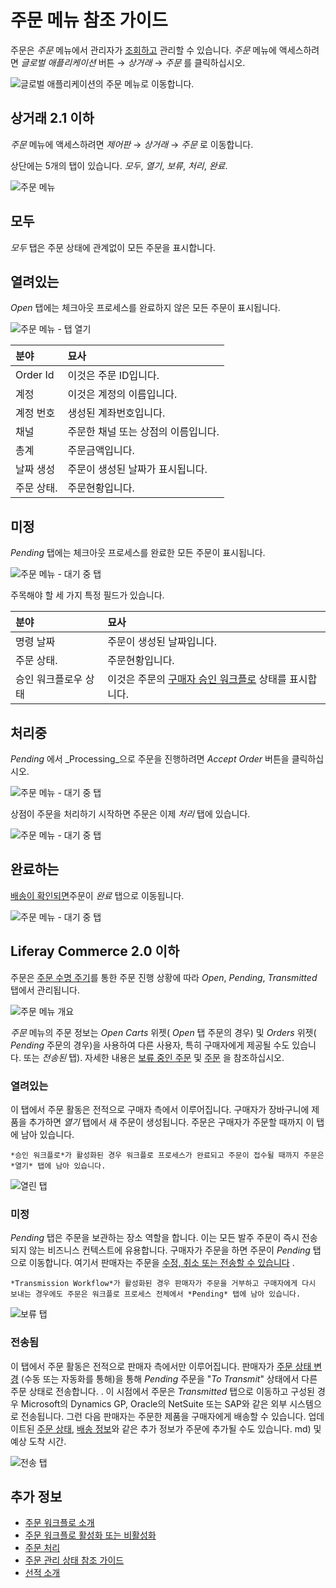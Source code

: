 # 주문 메뉴 참조 가이드

주문은 _주문_ 메뉴에서 관리자가 [조회하고](./processing-an-order.md) 관리할 수 있습니다. _주문_ 메뉴에 액세스하려면 _글로벌 애플리케이션_ 버튼 &rarr; _상거래_ &rarr; _주문_ 를 클릭하십시오.

![글로벌 애플리케이션의 주문 메뉴로 이동합니다.](./orders-menu-reference-guide/images/11.png)

## 상거래 2.1 이하

_주문_ 메뉴에 액세스하려면 _제어판_ &rarr; _상거래_ &rarr; _주문_ 로 이동합니다.

상단에는 5개의 탭이 있습니다. _모두_, _열기_, _보류_, _처리_, _완료_.

![주문 메뉴](./orders-menu-reference-guide/images/05.png)

## 모두

_모두_ 탭은 주문 상태에 관계없이 모든 주문을 표시합니다.

## 열려있는

_Open_ 탭에는 체크아웃 프로세스를 완료하지 않은 모든 주문이 표시됩니다.

![주문 메뉴 - 탭 열기](./orders-menu-reference-guide/images/07.png)

| 분야       | 묘사                   |
|:-------- |:-------------------- |
| Order Id | 이것은 주문 ID입니다.        |
| 계정       | 이것은 계정의 이름입니다.       |
| 계정 번호    | 생성된 계좌번호입니다.         |
| 채널       | 주문한 채널 또는 상점의 이름입니다. |
| 총계       | 주문금액입니다.             |
| 날짜 생성    | 주문이 생성된 날짜가 표시됩니다.   |
| 주문 상태.   | 주문현황입니다.             |

## 미정

_Pending_ 탭에는 체크아웃 프로세스를 완료한 모든 주문이 표시됩니다.

![주문 메뉴 - 대기 중 탭](./orders-menu-reference-guide/images/06.png)

주목해야 할 세 가지 특정 필드가 있습니다.

| 분야          | 묘사                                                                                            |
|:----------- |:--------------------------------------------------------------------------------------------- |
| 명령 날짜       | 주문이 생성된 날짜입니다.                                                                                |
| 주문 상태.      | 주문현황입니다.                                                                                      |
| 승인 워크플로우 상태 | 이것은 주문의 [구매자 승인 워크플로](../order-workflows/enabling-or-disabling-order-workflows.md) 상태를 표시합니다. |

## 처리중

_Pending_ 에서 _Processing_으로 주문을 진행하려면 _Accept Order_ 버튼을 클릭하십시오.

![주문 메뉴 - 대기 중 탭](./orders-menu-reference-guide/images/10.png)

상점이 주문을 처리하기 시작하면 주문은 이제 _처리_ 탭에 있습니다.

![주문 메뉴 - 대기 중 탭](./orders-menu-reference-guide/images/09.png)

## 완료하는

[배송이 확인되면](../shipments/introduction-to-shipments.md)주문이 _완료_ 탭으로 이동됩니다.

![주문 메뉴 - 대기 중 탭](./orders-menu-reference-guide/images/08.png)

## Liferay Commerce 2.0 이하

주문은 [주문 수명 주기](./order-life-cycle.md)를 통한 주문 진행 상황에 따라 _Open_, _Pending_, _Transmitted_ 탭에서 관리됩니다.

![주문 메뉴 개요](./orders-menu-reference-guide/images/01.png "주문 메뉴 개요")

*주문* 메뉴의 주문 정보는 *Open Carts* 위젯( *Open* 탭 주문의 경우) 및 *Orders* 위젯( *Pending* 주문의 경우)을 사용하여 다른 사용자, 특히 구매자에게 제공될 수도 있습니다. 또는 *전송된* 탭). 자세한 내용은 [보류 중인 주문](../../creating-store-content/commerce-storefront-pages/pending-orders.md) 및 [주문](../../creating-store-content/commerce-storefront-pages/placed-orders.md) 을 참조하십시오.

### 열려있는

이 탭에서 주문 활동은 전적으로 구매자 측에서 이루어집니다. 구매자가 장바구니에 제품을 추가하면 _열기_ 탭에서 새 주문이 생성됩니다. 주문은 구매자가 주문할 때까지 이 탭에 남아 있습니다.

```{note}
*승인 워크플로*가 활성화된 경우 워크플로 프로세스가 완료되고 주문이 접수될 때까지 주문은 *열기* 탭에 남아 있습니다.
```

![열린 탭](./orders-menu-reference-guide/images/02.png "열린 탭")

### 미정

_Pending_ 탭은 주문을 보관하는 장소 역할을 합니다. 이는 모든 발주 주문이 즉시 전송되지 않는 비즈니스 컨텍스트에 유용합니다. 구매자가 주문을 하면 주문이 _Pending_ 탭으로 이동합니다. 여기서 판매자는 주문을 [수정, 취소 또는 전송할 수 있습니다](./processing-an-order.md#commerce-20-and-below) .

```{note}
*Transmission Workflow*가 활성화된 경우 판매자가 주문을 거부하고 구매자에게 다시 보내는 경우에도 주문은 워크플로 프로세스 전체에서 *Pending* 탭에 남아 있습니다.
```

![보류 탭](./orders-menu-reference-guide/images/03.png "보류 탭")

### 전송됨

이 탭에서 주문 활동은 전적으로 판매자 측에서만 이루어집니다. 판매자가 [주문 상태 변경](./processing-an-order.md#commerce-20-and-below) (수동 또는 자동화를 통해)을 통해 _Pending_ 주문을 "_To Transmit_" 상태에서 다른 주문 상태로 전송합니다. . 이 시점에서 주문은 _Transmitted_ 탭으로 이동하고 구성된 경우 Microsoft의 Dynamics GP, Oracle의 NetSuite 또는 SAP와 같은 외부 시스템으로 전송됩니다. 그런 다음 판매자는 주문한 제품을 구매자에게 배송할 수 있습니다. 업데이트된 [주문 상태](./order-management-statuses-reference-guide.md), [배송 정보](../shipments/introduction-to-shipments.md)와 같은 추가 정보가 주문에 추가될 수도 있습니다. md) 및 예상 도착 시간.

![전송 탭](./orders-menu-reference-guide/images/04.png "전송 탭")

## 추가 정보

* [주문 워크플로 소개](../order-workflows/introduction-to-order-workflows.md)
* [주문 워크플로 활성화 또는 비활성화](../order-workflows/enabling-or-disabling-order-workflows.md)
* [주문 처리](./processing-an-order.md)
* [주문 관리 상태 참조 가이드](./order-management-statuses-reference-guide.md)
* [선적 소개](../shipments/introduction-to-shipments.md)
